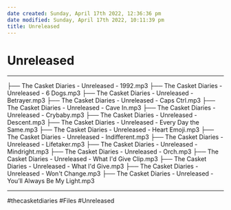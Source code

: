 ```yaml
---
date created: Sunday, April 17th 2022, 12:36:36 pm
date modified: Sunday, April 17th 2022, 10:11:39 pm
title: Unreleased
---
```

# Unreleased

---


├── The Casket Diaries - Unreleased - 1992.mp3
├── The Casket Diaries - Unreleased - 6 Dogs.mp3
├── The Casket Diaries - Unreleased - Betrayer.mp3
├── The Casket Diaries - Unreleased - Caps Ctrl.mp3
├── The Casket Diaries - Unreleased - Cave In.mp3
├── The Casket Diaries - Unreleased - Crybaby.mp3
├── The Casket Diaries - Unreleased - Descent.mp3
├── The Casket Diaries - Unreleased - Every Day the Same.mp3
├── The Casket Diaries - Unreleased - Heart Emoji.mp3
├── The Casket Diaries - Unreleased - Indifferent.mp3
├── The Casket Diaries - Unreleased - Lifetaker.mp3
├── The Casket Diaries - Unreleased - Mindright.mp3
├── The Casket Diaries - Unreleased - Orch.mp3
├── The Casket Diaries - Unreleased - What I'd Give Clip.mp3
├── The Casket Diaries - Unreleased - What I'd Give.mp3
├── The Casket Diaries - Unreleased - Won't Change.mp3
├── The Casket Diaries - Unreleased - You’ll Always Be My Light.mp3

---

#thecasketdiaries #Files #Unreleased